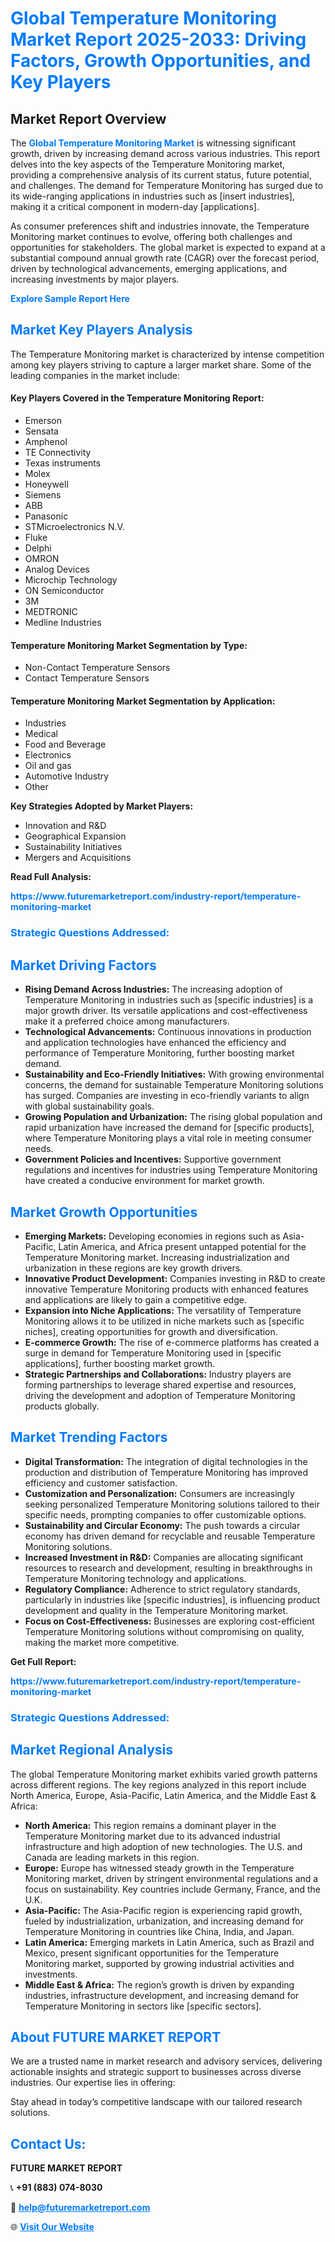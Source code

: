 <h1 style="color: #007BFF;">Global Temperature Monitoring Market Report 2025-2033: Driving Factors, Growth Opportunities, and Key Players</h1>

<section id="overview">
<h2>Market Report Overview</h2>
<p>The <a href="https://www.futuremarketreport.com/industry-report/temperature-monitoring-market" style="color: #007BFF; text-decoration: none;"><strong>Global Temperature Monitoring Market</strong></a> is witnessing significant growth, driven by increasing demand across various industries. This report delves into the key aspects of the Temperature Monitoring market, providing a comprehensive analysis of its current status, future potential, and challenges. The demand for Temperature Monitoring has surged due to its wide-ranging applications in industries such as [insert industries], making it a critical component in modern-day [applications].</p>
<p>As consumer preferences shift and industries innovate, the Temperature Monitoring market continues to evolve, offering both challenges and opportunities for stakeholders. The global market is expected to expand at a substantial compound annual growth rate (CAGR) over the forecast period, driven by technological advancements, emerging applications, and increasing investments by major players.</p>
</section>

<section id="overview">
<p><a href="https://www.futuremarketreport.com/request-sample/reportId=26290" style="color: #007BFF; text-decoration: none;"><strong>Explore Sample Report Here</strong></a></p>
</section>

<section id="key-players">
<h2 style="color: #007BFF;">Market Key Players Analysis</h2>
<p>The Temperature Monitoring market is characterized by intense competition among key players striving to capture a larger market share. Some of the leading companies in the market include:</p>
<h4>Key Players Covered in the Temperature Monitoring Report:</h4>
<ul><li>Emerson</li><li>Sensata</li><li>Amphenol</li><li>TE Connectivity</li><li>Texas instruments</li><li>Molex</li><li>Honeywell</li><li>Siemens</li><li>ABB</li><li>Panasonic</li><li>STMicroelectronics N.V.</li><li>Fluke</li><li>Delphi</li><li>OMRON</li><li>Analog Devices</li><li>Microchip Technology</li><li>ON Semiconductor</li><li>3M</li><li>MEDTRONIC</li><li>Medline Industries</li></ul>
<h4>Temperature Monitoring Market Segmentation by Type:</h4>
<ul><li>Non-Contact Temperature Sensors</li><li>Contact Temperature Sensors</li></ul>

<h4>Temperature Monitoring Market Segmentation by Application:</h4>
<ul><li>Industries</li><li>Medical</li><li>Food and Beverage</li><li>Electronics</li><li>Oil and gas</li><li>Automotive Industry</li><li>Other</li></ul>
<p><strong>Key Strategies Adopted by Market Players:</strong></p>
<ul>
<li>Innovation and R&D</li>
<li>Geographical Expansion</li>
<li>Sustainability Initiatives</li>
<li>Mergers and Acquisitions</li>
</ul>
</section>

<section>
<p><strong>Read Full Analysis: </strong></p><a href="https://www.futuremarketreport.com/industry-report/temperature-monitoring-market" style="color: #007BFF; text-decoration: none;"><strong>https://www.futuremarketreport.com/industry-report/temperature-monitoring-market</strong></a>
<h3 style="color: #007BFF;">Strategic Questions Addressed:</h3>
</section>

<section id="driving-factors">
<h2 style="color: #007BFF;">Market Driving Factors</h2>
<ul>
<li><strong>Rising Demand Across Industries:</strong> The increasing adoption of Temperature Monitoring in industries such as [specific industries] is a major growth driver. Its versatile applications and cost-effectiveness make it a preferred choice among manufacturers.</li>
<li><strong>Technological Advancements:</strong> Continuous innovations in production and application technologies have enhanced the efficiency and performance of Temperature Monitoring, further boosting market demand.</li>
<li><strong>Sustainability and Eco-Friendly Initiatives:</strong> With growing environmental concerns, the demand for sustainable Temperature Monitoring solutions has surged. Companies are investing in eco-friendly variants to align with global sustainability goals.</li>
<li><strong>Growing Population and Urbanization:</strong> The rising global population and rapid urbanization have increased the demand for [specific products], where Temperature Monitoring plays a vital role in meeting consumer needs.</li>
<li><strong>Government Policies and Incentives:</strong> Supportive government regulations and incentives for industries using Temperature Monitoring have created a conducive environment for market growth.</li>
</ul>
</section>

<section id="growth-opportunities">
<h2 style="color: #007BFF;">Market Growth Opportunities</h2>
<ul>
<li><strong>Emerging Markets:</strong> Developing economies in regions such as Asia-Pacific, Latin America, and Africa present untapped potential for the Temperature Monitoring market. Increasing industrialization and urbanization in these regions are key growth drivers.</li>
<li><strong>Innovative Product Development:</strong> Companies investing in R&D to create innovative Temperature Monitoring products with enhanced features and applications are likely to gain a competitive edge.</li>
<li><strong>Expansion into Niche Applications:</strong> The versatility of Temperature Monitoring allows it to be utilized in niche markets such as [specific niches], creating opportunities for growth and diversification.</li>
<li><strong>E-commerce Growth:</strong> The rise of e-commerce platforms has created a surge in demand for Temperature Monitoring used in [specific applications], further boosting market growth.</li>
<li><strong>Strategic Partnerships and Collaborations:</strong> Industry players are forming partnerships to leverage shared expertise and resources, driving the development and adoption of Temperature Monitoring products globally.</li>
</ul>
</section>

<section id="trending-factors">
<h2 style="color: #007BFF;">Market Trending Factors</h2>
<ul>
<li><strong>Digital Transformation:</strong> The integration of digital technologies in the production and distribution of Temperature Monitoring has improved efficiency and customer satisfaction.</li>
<li><strong>Customization and Personalization:</strong> Consumers are increasingly seeking personalized Temperature Monitoring solutions tailored to their specific needs, prompting companies to offer customizable options.</li>
<li><strong>Sustainability and Circular Economy:</strong> The push towards a circular economy has driven demand for recyclable and reusable Temperature Monitoring solutions.</li>
<li><strong>Increased Investment in R&D:</strong> Companies are allocating significant resources to research and development, resulting in breakthroughs in Temperature Monitoring technology and applications.</li>
<li><strong>Regulatory Compliance:</strong> Adherence to strict regulatory standards, particularly in industries like [specific industries], is influencing product development and quality in the Temperature Monitoring market.</li>
<li><strong>Focus on Cost-Effectiveness:</strong> Businesses are exploring cost-efficient Temperature Monitoring solutions without compromising on quality, making the market more competitive.</li>
</ul>
</section>

<section>
<p><strong>Get Full Report: </strong></p><a href="https://www.futuremarketreport.com/industry-report/temperature-monitoring-market" style="color: #007BFF; text-decoration: none;"><strong>https://www.futuremarketreport.com/industry-report/temperature-monitoring-market</strong></a>
<h3 style="color: #007BFF;">Strategic Questions Addressed:</h3>
</section>


<section id="regional-analysis">
<h2 style="color: #007BFF;">Market Regional Analysis</h2>
<p>The global Temperature Monitoring market exhibits varied growth patterns across different regions. The key regions analyzed in this report include North America, Europe, Asia-Pacific, Latin America, and the Middle East & Africa:</p>
<ul>
<li><strong>North America:</strong> This region remains a dominant player in the Temperature Monitoring market due to its advanced industrial infrastructure and high adoption of new technologies. The U.S. and Canada are leading markets in this region.</li>
<li><strong>Europe:</strong> Europe has witnessed steady growth in the Temperature Monitoring market, driven by stringent environmental regulations and a focus on sustainability. Key countries include Germany, France, and the U.K.</li>
<li><strong>Asia-Pacific:</strong> The Asia-Pacific region is experiencing rapid growth, fueled by industrialization, urbanization, and increasing demand for Temperature Monitoring in countries like China, India, and Japan.</li>
<li><strong>Latin America:</strong> Emerging markets in Latin America, such as Brazil and Mexico, present significant opportunities for the Temperature Monitoring market, supported by growing industrial activities and investments.</li>
<li><strong>Middle East & Africa:</strong> The region’s growth is driven by expanding industries, infrastructure development, and increasing demand for Temperature Monitoring in sectors like [specific sectors].</li>
</ul>
</section>

<footer>
<h2 style="color: #007BFF;">About FUTURE MARKET REPORT</h2>
<p>We are a trusted name in market research and advisory services, delivering actionable insights and strategic support to businesses across diverse industries. Our expertise lies in offering:</p>

<p>Stay ahead in today’s competitive landscape with our tailored research solutions.</p>

<h2 style="color: #007BFF;">Contact Us:</h2>
<p><strong>FUTURE MARKET REPORT</strong></p>
<p>📞 <strong>+91 (883) 074-8030</strong></p>
<p>📧 <strong><a href="mailto:help@futuremarketreport.com" style="color: #007BFF;">help@futuremarketreport.com</a></strong></p>
<p>🌐 <strong><a href="https://www.futuremarketreport.com/" style="color: #007BFF;">Visit Our Website</a></strong></p>
</footer>